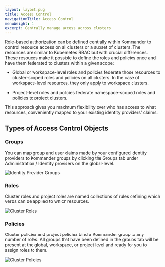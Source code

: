 ```yaml
---
layout: layout.pug
title: Access Control
navigationTitle: Access Control
menuWeight: 1
excerpt: Centrally manage access across clusters
---
```


Role-based authorization can be defined centrally within Kommander to control resource access on all clusters or a subset of clusters. The resources are similar to Kubernetes RBAC but with crucial differences. These resouces make it possible to define the roles and policies once and have them federated to clusters within a given scope:

- Global or workspace-level roles and policies federate those resources to cluster-scoped roles and policies on all clusters. In the case of workspace-level resources, they only apply to workspace clusters.

- Project-level roles and policies federate namespace-scoped roles and policies to project clusters.

This approach gives you maximum flexibility over who has access to what resources, conveniently mapped to your existing identity providers' claims.

## Types of Access Control Objects

### Groups

You can map group and user claims made by your configured identity providers to Kommander groups by clicking the Groups tab under Administration / Identity providers on the global-level.

![Identity Provider Groups](/dkp/kommander/1.0/img/access-control-idp-groups.png)

### Roles

Cluster roles and project roles are named collections of rules defining which verbs can be applied to which resources.

![Cluster Roles](/dkp/kommander/1.0/img/access-control-cluster-roles.png)

### Policies

Cluster policies and project policies bind a Kommander group to any number of roles. All groups that have been defined in the groups tab will be present at the global, workspace, or project level and ready for you to assign roles to them.

![Cluster Policies](/dkp/kommander/1.0/img/access-control-cluster-policies.png)
